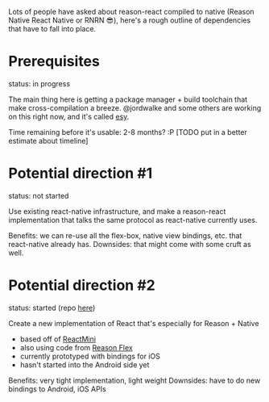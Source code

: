 Lots of people have asked about reason-react compiled to native (Reason Native React Native or RNRN 😎), here's a rough outline of dependencies that have to fall into place.

# Prerequisites
status: in progress

The main thing here is getting a package manager + build toolchain that make cross-compilation a breeze. @jordwalke and some others are working on this right now, and it's called [esy](https://github.com/esy/esy).

Time remaining before it's usable: 2-8 months? :P [TODO put in a better estimate about timeline]

# Potential direction #1
status: not started

Use existing react-native infrastructure, and make a reason-react implementation that talks the same protocol as react-native currently uses.

Benefits: we can re-use all the flex-box, native view bindings, etc. that react-native already has.
Downsides: that might come with some cruft as well.

# Potential direction #2
status: started (repo [here](https://github.com/briskml/brisk))

Create a new implementation of React that's especially for Reason + Native
- based off of [ReactMini](https://github.com/reasonml/reason-react/tree/master/ReactMini)
- also using code from [Reason Flex](https://github.com/jordwalke/flex)
- currently prototyped with bindings for iOS
- hasn't started into the Android side yet

Benefits: very tight implementation, light weight
Downsides: have to do new bindings to Android, iOS APIs

